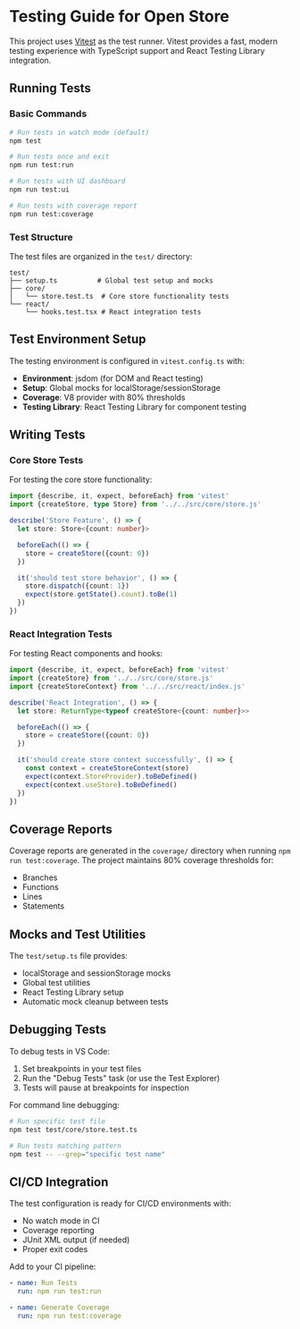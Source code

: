 # Testing Guide for Open Store

This project uses [Vitest](https://vitest.dev) as the test runner. Vitest provides a fast, modern
testing experience with TypeScript support and React Testing Library integration.

## Running Tests

### Basic Commands

```bash
# Run tests in watch mode (default)
npm test

# Run tests once and exit
npm run test:run

# Run tests with UI dashboard
npm run test:ui

# Run tests with coverage report
npm run test:coverage
```

### Test Structure

The test files are organized in the `test/` directory:

```text
test/
├── setup.ts          # Global test setup and mocks
├── core/
│   └── store.test.ts  # Core store functionality tests
└── react/
    └── hooks.test.tsx # React integration tests
```

## Test Environment Setup

The testing environment is configured in `vitest.config.ts` with:

- **Environment**: jsdom (for DOM and React testing)
- **Setup**: Global mocks for localStorage/sessionStorage
- **Coverage**: V8 provider with 80% thresholds
- **Testing Library**: React Testing Library for component testing

## Writing Tests

### Core Store Tests

For testing the core store functionality:

```typescript
import {describe, it, expect, beforeEach} from 'vitest'
import {createStore, type Store} from '../../src/core/store.js'

describe('Store Feature', () => {
  let store: Store<{count: number}>

  beforeEach(() => {
    store = createStore({count: 0})
  })

  it('should test store behavior', () => {
    store.dispatch({count: 1})
    expect(store.getState().count).toBe(1)
  })
})
```

### React Integration Tests

For testing React components and hooks:

```typescript
import {describe, it, expect, beforeEach} from 'vitest'
import {createStore} from '../../src/core/store.js'
import {createStoreContext} from '../../src/react/index.js'

describe('React Integration', () => {
  let store: ReturnType<typeof createStore<{count: number}>>

  beforeEach(() => {
    store = createStore({count: 0})
  })

  it('should create store context successfully', () => {
    const context = createStoreContext(store)
    expect(context.StoreProvider).toBeDefined()
    expect(context.useStore).toBeDefined()
  })
})
```

## Coverage Reports

Coverage reports are generated in the `coverage/` directory when running `npm run test:coverage`.
The project maintains 80% coverage thresholds for:

- Branches
- Functions
- Lines
- Statements

## Mocks and Test Utilities

The `test/setup.ts` file provides:

- localStorage and sessionStorage mocks
- Global test utilities
- React Testing Library setup
- Automatic mock cleanup between tests

## Debugging Tests

To debug tests in VS Code:

1. Set breakpoints in your test files
2. Run the "Debug Tests" task (or use the Test Explorer)
3. Tests will pause at breakpoints for inspection

For command line debugging:

```bash
# Run specific test file
npm test test/core/store.test.ts

# Run tests matching pattern
npm test -- --grep="specific test name"
```

## CI/CD Integration

The test configuration is ready for CI/CD environments with:

- No watch mode in CI
- Coverage reporting
- JUnit XML output (if needed)
- Proper exit codes

Add to your CI pipeline:

```yaml
- name: Run Tests
  run: npm run test:run

- name: Generate Coverage
  run: npm run test:coverage
```
